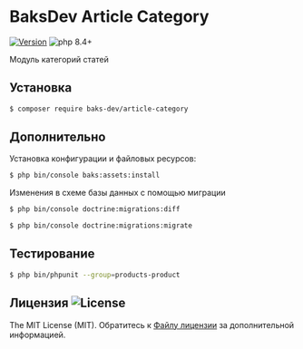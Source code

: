 # BaksDev Article Category

[![Version](https://img.shields.io/badge/version-7.2.1-blue)](https://github.com/baks-dev/article-category/releases)
![php 8.4+](https://img.shields.io/badge/php-min%208.4-red.svg)

Модуль категорий статей

## Установка

``` bash
$ composer require baks-dev/article-category
```

## Дополнительно

Установка конфигурации и файловых ресурсов:

``` bash
$ php bin/console baks:assets:install
```

Изменения в схеме базы данных с помощью миграции

``` bash
$ php bin/console doctrine:migrations:diff

$ php bin/console doctrine:migrations:migrate
```

## Тестирование

``` bash
$ php bin/phpunit --group=products-product
```


## Лицензия ![License](https://img.shields.io/badge/MIT-green)

The MIT License (MIT). Обратитесь к [Файлу лицензии](LICENSE.md) за дополнительной информацией.

